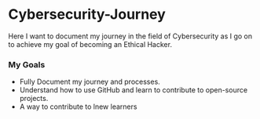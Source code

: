 # Cybersecurity-Journey
Here I want to document my journey in the field of Cybersecurity as I go on to achieve my goal of becoming an Ethical Hacker.

### My Goals

- Fully Document my journey and processes.
- Understand how to use GitHub and learn to contribute to open-source projects.
- A way to contribute to lnew learners

